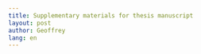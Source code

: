 ```yaml
---
title: Supplementary materials for thesis manuscript
layout: post
author: Geoffrey
lang: en
---
```

